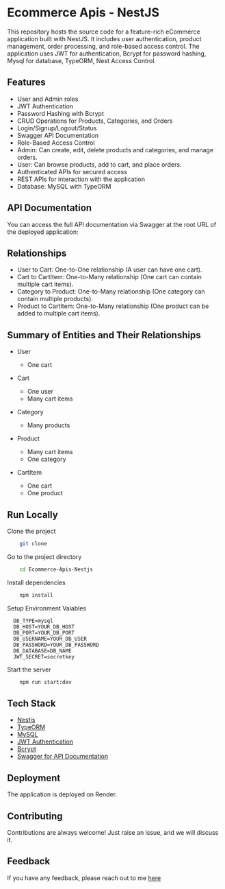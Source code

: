 # Ecommerce Apis - NestJS

This repository hosts the source code for a feature-rich eCommerce application built with NestJS. It includes user authentication, product management, order processing, and role-based access control. The application uses JWT for authentication, Bcrypt for password hashing, Mysql for database, TypeORM, Nest Access Control.


## Features

- User and Admin roles
- JWT Authentication
- Password Hashing with Bcrypt
- CRUD Operations for Products, Categories, and Orders
- Login/Signup/Logout/Status
- Swagger API Documentation
- Role-Based Access Control
- Admin: Can create, edit, delete products and categories, and manage orders.
- User: Can browse products, add to cart, and place orders.
- Authenticated APIs for secured access
- REST APIs for interaction with the application
- Database: MySQL with TypeORM

## API Documentation
You can access the full API documentation via Swagger at the root URL of the deployed application:

## Relationships
- User to Cart: One-to-One relationship (A user can have one cart).
- Cart to CartItem: One-to-Many relationship (One cart can contain multiple cart items).
- Category to Product: One-to-Many relationship (One category can contain multiple products).
- Product to CartItem: One-to-Many relationship (One product can be added to multiple cart items).

## Summary of Entities and Their Relationships
- User
  - One cart

- Cart
  - One user
  - Many cart items

- Category
  - Many products

- Product
  - Many cart items
  - One category

- CartItem
  - One cart
  - One product






## Run Locally

Clone the project

```bash
    git clone 
```
Go to the project directory

```bash
    cd Ecommerce-Apis-Nestjs
```
Install dependencies

```bash
    npm install
```

Setup Environment Vaiables

```Make .env file and store environment Variables
  DB_TYPE=mysql
  DB_HOST=YOUR_DB_HOST
  DB_PORT=YOUR_DB_PORT
  DB_USERNAME=YOUR_DB_USER
  DB_PASSWORD=YOUR_DB_PASSWORD
  DB_DATABASE=DB_NAME
  JWT_SECRET=secretkey

 ```

Start the server

```bash
    npm run start:dev
```

## Tech Stack
* [Nestjs](https://nestjs.com/)
* [TypeORM](https://typeorm.io/)
* [MySQL](https://www.mysql.com/)
* [JWT Authentication](https://jwt.io/introduction)
* [Bcrypt](https://www.npmjs.com/package/bcrypt)
* [Swagger for API Documentation](https://swagger.io/)

## Deployment

The application is deployed on Render.

## Contributing

Contributions are always welcome!
Just raise an issue, and we will discuss it.

## Feedback

If you have any feedback, please reach out to me [here](https://www.linkedin.com/in/muhammad-shan-full-stack-developer/)
